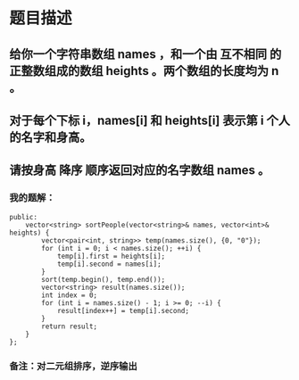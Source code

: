 # 题目描述
## 给你一个字符串数组 names ，和一个由 互不相同 的正整数组成的数组 heights 。两个数组的长度均为 n 。
## 对于每个下标 i，names[i] 和 heights[i] 表示第 i 个人的名字和身高。
## 请按身高 降序 顺序返回对应的名字数组 names 。
### 我的题解：
```class Solution {
public:
    vector<string> sortPeople(vector<string>& names, vector<int>& heights) {
        vector<pair<int, string>> temp(names.size(), {0, "0"});
        for (int i = 0; i < names.size(); ++i) {
            temp[i].first = heights[i];
            temp[i].second = names[i];
        }
        sort(temp.begin(), temp.end());
        vector<string> result(names.size());
        int index = 0;
        for (int i = names.size() - 1; i >= 0; --i) {
            result[index++] = temp[i].second;
        }
        return result;
    }
};
```
### **备注**：对二元组排序，逆序输出